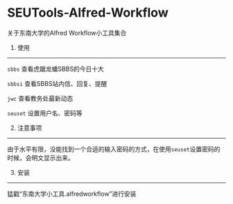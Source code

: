 SEUTools-Alfred-Workflow
========================

关于东南大学的Alfred Workflow小工具集合

1. 使用
--------
`sbbs` 查看虎踞龙蟠SBBS的今日十大

`sbbsi` 查看SBBS站内信、回复、提醒

`jwc` 查看教务处最新动态

`seuset` 设置用户名、密码等

2. 注意事项
-------
由于水平有限，没能找到一个合适的输入密码的方式，在使用`seuset`设置密码的时候，会明文显示出来。

3. 安装
-------
猛戳“东南大学小工具.alfredworkflow”进行安装
